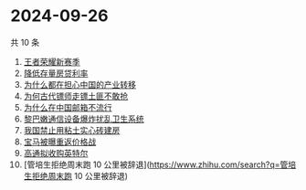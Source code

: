 # 2024-09-26

共 10 条

<!-- BEGIN -->
<!-- 最后更新时间 Thu Sep 26 2024 09:11:07 GMT+0800 (China Standard Time) -->

1. [王者荣耀新赛季](https://www.zhihu.com/search?q=王者荣耀新赛季)
1. [降低存量房贷利率](https://www.zhihu.com/search?q=降低存量房贷利率)
1. [为什么都在担心中国的产业转移](https://www.zhihu.com/search?q=为什么都在担心中国的产业转移)
1. [为何古代镖师走镖土匪不敢抢](https://www.zhihu.com/search?q=为何古代镖师走镖土匪不敢抢)
1. [为什么在中国邮箱不流行](https://www.zhihu.com/search?q=为什么在中国邮箱不流行)
1. [黎巴嫩通信设备爆炸扰乱卫生系统](https://www.zhihu.com/search?q=黎巴嫩通信设备爆炸扰乱卫生系统)
1. [我国禁止用粘土实心砖建房](https://www.zhihu.com/search?q=我国禁止用粘土实心砖建房)
1. [宝马被曝重返价格战](https://www.zhihu.com/search?q=宝马被曝重返价格战)
1. [高通拟收购英特尔](https://www.zhihu.com/search?q=高通拟收购英特尔)
1. [管培生拒绝周末跑 10
   公里被辞退](https://www.zhihu.com/search?q=管培生拒绝周末跑 10 公里被辞退)

<!-- END -->

